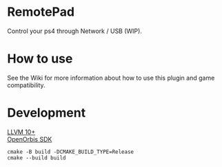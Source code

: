 # RemotePad
Control your ps4 through Network / USB (WIP).

# How to use

See the Wiki for more information about how to use this plugin and game compatibility.

# Development

[LLVM 10+](https://llvm.org/)  
[OpenOrbis SDK](https://github.com/OpenOrbis/OpenOrbis-PS4-Toolchain)

```shell
cmake -B build -DCMAKE_BUILD_TYPE=Release
cmake --build build
```